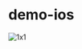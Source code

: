 # demo-ios

![1x1](https://github.com/user-attachments/assets/2f71d8ed-4d32-4e40-9c9b-a428078f54b0)
